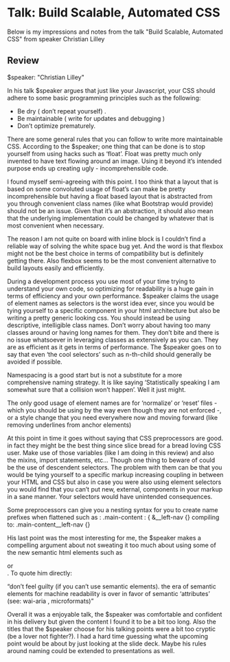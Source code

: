 # Talk: Build Scalable, Automated CSS

Below is my impressions and notes from the talk "Build Scalable, Automated CSS" from speaker Christian Lilley

## Review 

$speaker: "Christian Lilley"

In his talk $speaker argues that just like your Javascript, your CSS should adhere to some basic programming principles such as the following:

- Be dry ( don’t repeat yourself) .
- Be maintainable ( write for updates and debugging )
- Don’t optimize prematurely.

There are some general rules that you can follow to write more maintainable CSS. According to the $speaker; one thing that can be done is to stop yourself from using hacks such as ‘float’. Float was pretty much only invented to have text flowing around an image. Using it beyond it’s intended purpose ends up creating ugly - incomprehensible code.

I found myself semi-agreeing with this point. I too think that a layout that is based on some convoluted usage of float’s can make be pretty incomprehensible but having a float based layout that is abstracted from you through convenient class names (like what Bootstrap would provide) should not be an issue. Given that it’s an abstraction, it should also mean that the underlying implementation could be changed by whatever that is most convenient when necessary.

The reason I am not quite on board with inline block is I couldn’t find a reliable way of solving the white space bug yet. And the word is that flexbox might not be the best choice in terms of compatibility but is definitely getting there. Also flexbox seems to be the most convenient alternative to build layouts easily and efficiently.

During a development process you use most of your time trying to understand your own code, so optimizing for readability is a huge gain in terms of efficiency and your own performance. $speaker claims the usage of element names as selectors is the worst idea ever, since you would be tying yourself to a specific component in your html architecture but also be writing a pretty generic looking css. You should instead be using descriptive, intelligible class names. Don’t worry about having too many classes around or having long names for them. They don’t bite and there is no issue whatsoever in leveraging classes as extensively as you can. They are as efficient as it gets in terms of performance. The $speaker goes on to say that even ‘the cool selectors’ such as n-th-child should generally be avoided if possible. 

Namespacing is a good start but is not a substitute for a more comprehensive naming strategy. It is like saying ‘Statistically speaking I am somewhat sure that a collision won’t happen’. Well it just might.

The only good usage of element names are for ‘normalize’ or ‘reset’ files -  which you should be using by the way even though they are not enforced -, or a style change that you need everywhere now and moving forward (like removing underlines from anchor elements)

At this point in time it goes without saying that CSS preprocessors are good. in fact they might be the best thing since slice bread for a bread loving CSS user. Make use of those variables (like I am doing in this review) and also the mixins, import statements, etc... Though one thing to beware of could be the use of descendent selectors. The problem with them can be that you would be tying yourself to a specific markup increasing coupling in between your HTML and CSS but also in case you were also using element selectors you would find that you can’t put new, external, components in your markup in a sane manner. Your selectors would have unintended consequences.

Some preprocessors can give you a nesting syntax for you to create name prefixes when flattened such as :
	.main-content : {
		&__left-nav {}
	compiling to:
	.main-content__left-nav {}

His last point was the most interesting for me, the $speaker makes a compelling argument about not sweating it too much about using some of the new semantic html elements such as <section> or <article>. To quote him directly:

“don’t feel guilty (if you can’t use semantic elements). the era of semantic elements for machine readability is over in favor of semantic ‘attributes’ (see: wai-aria , microformats)”

Overall it was a enjoyable talk, the $speaker was comfortable and confident in his delivery but given the content I found it to be a bit too long. Also the titles that the $speaker choose for his talking points were a bit too cryptic (be a lover not fighter?). I had a hard time guessing what the upcoming point would be about by just looking at the slide deck. Maybe his rules around naming could be extended to presentations as well.